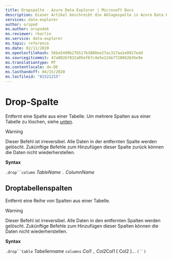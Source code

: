 ```yaml
---
title: Dropspalte - Azure Data Explorer | Microsoft Docs
description: Dieser Artikel beschreibt die Ablagespalte in Azure Data Explorer.
services: data-explorer
author: orspod
ms.author: orspodek
ms.reviewer: rkarlin
ms.service: data-explorer
ms.topic: reference
ms.date: 02/11/2020
ms.openlocfilehash: 56ba5499b27b517b3080ee27ac317aa1e0917edd
ms.sourcegitcommit: 47a002b7032a05ef67c4e5e12de7720062645e9e
ms.translationtype: MT
ms.contentlocale: de-DE
ms.lasthandoff: 04/15/2020
ms.locfileid: "81521215"
---
```

# <a name="drop-column"></a>Drop-Spalte

Entfernt eine Spalte aus einer Tabelle.
Um mehrere Spalten aus einer Tabelle zu löschen, siehe [unten](#drop-table-columns).

> [!WARNING]
> Dieser Befehl ist irreversibel. Alle Daten in der entfernten Spalte werden gelöscht.
> Zukünftige Befehle zum Hinzufügen dieser Spalte zurück können die Daten nicht wiederherstellen.

**Syntax**

`.drop``column` *TableName* `.` *ColumnName*

## <a name="drop-table-columns"></a>Droptabellenspalten

Entfernt eine Reihe von Spalten aus einer Tabelle.

> [!WARNING]
> Dieser Befehl ist irreversibel. Alle Daten in den entfernten Spalten werden gelöscht.
> Zukünftige Befehle zum Hinzufügen dieser Spalten können die Daten nicht wiederherstellen.

**Syntax**

`.drop``table` *Tabellenname* `columns` *Col1* `,` *Col2*Col1 [ Col2 ]... `(``)`